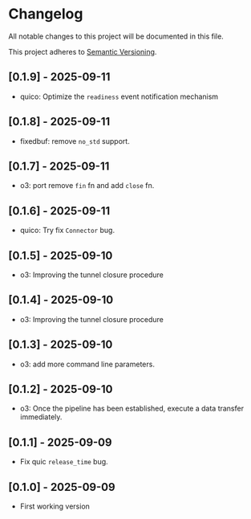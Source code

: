 # Changelog

All notable changes to this project will be documented in this file.

This project adheres to [Semantic Versioning](https://semver.org).

<!--
Note: In this file, do not use the hard wrap in the middle of a sentence for
compatibility with GitHub comment style markdown rendering.
-->

## [0.1.9] - 2025-09-11

- quico: Optimize the `readiness` event notification mechanism

## [0.1.8] - 2025-09-11

- fixedbuf: remove `no_std` support.

## [0.1.7] - 2025-09-11

- o3: port remove `fin` fn and add `close` fn.

## [0.1.6] - 2025-09-11

- quico: Try fix `Connector` bug.

## [0.1.5] - 2025-09-10

- o3: Improving the tunnel closure procedure

## [0.1.4] - 2025-09-10

- o3: Improving the tunnel closure procedure

## [0.1.3] - 2025-09-10

- o3: add more command line parameters.

## [0.1.2] - 2025-09-10

- o3: Once the pipeline has been established, execute a data transfer immediately.

## [0.1.1] - 2025-09-09

- Fix quic `release_time` bug.

## [0.1.0] - 2025-09-09

- First working version
